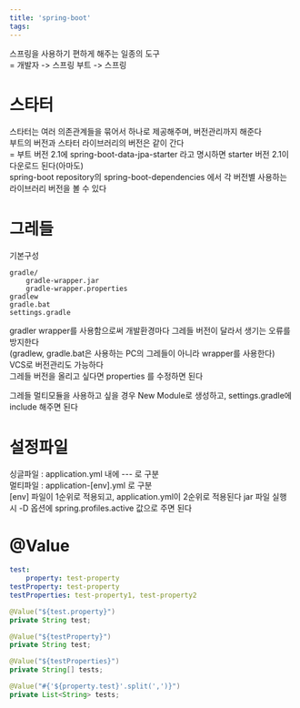 ```yaml
---
title: 'spring-boot'
tags:
---
```


스프링을 사용하기 편하게 해주는 일종의 도구  
= 개발자 -> 스프링 부트 -> 스프링  

# 스타터 
스타터는 여러 의존관계들을 묶어서 하나로 제공해주며, 버전관리까지 해준다  
부트의 버전과 스타터 라이브러리의 버전은 같이 간다  
= 부트 버전 2.1에 spring-boot-data-jpa-starter 라고 명시하면 starter 버전 2.1이 다운로드 된다(아마도)  
spring-boot repository의 spring-boot-dependencies 에서 각 버전별 사용하는 라이브러리 버전을 볼 수 있다  

# 그레들
기본구성
```
gradle/
    gradle-wrapper.jar
    gradle-wrapper.properties
gradlew
gradle.bat
settings.gradle
```
gradler wrapper를 사용함으로써 개발환경마다 그레들 버전이 달라서 생기는 오류를 방지한다  
(gradlew, gradle.bat은 사용하는 PC의 그레들이 아니라 wrapper를 사용한다)  
VCS로 버전관리도 가능하다  
그레들 버전을 올리고 싶다면 properties 를 수정하면 된다  

그레들 멀티모듈을 사용하고 싶을 경우 New Module로 생성하고, settings.gradle에 include 해주면 된다  

# 설정파일
싱글파일 : application.yml 내에 --- 로 구분  
멀티파일 : application-[env].yml 로 구분  
         [env] 파일이 1순위로 적용되고, application.yml이 2순위로 적용된다
jar 파일 실행 시 -D 옵션에 spring.profiles.active 값으로 주면 된다

# @Value
```yml
test:
    property: test-property
testProperty: test-property
testProperties: test-property1, test-property2
```

```java
@Value("${test.property}")
private String test;

@Value("${testProperty}")
private String test;

@Value("${testProperties}")
private String[] tests;

@Value("#{'${property.test}'.split(',')}")
private List<String> tests;
```